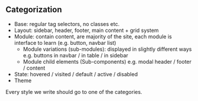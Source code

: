 ## Categorization

- Base: regular tag selectors, no classes etc.
- Layout: sidebar, header, footer, main content + grid system
- Module: contain content, are majority of the site, each module is interface to learn (e.g. button, navbar list)
  - Module variations (sub-modules): displayed in slightly different ways e.g. buttons in navbar / in table / in sidebar
  - Module child elements (Sub-components) e.g. modal header / footer / content
- State: hovered / visited / default / active / disabled
- Theme

Every style we write should go to one of the categories.
